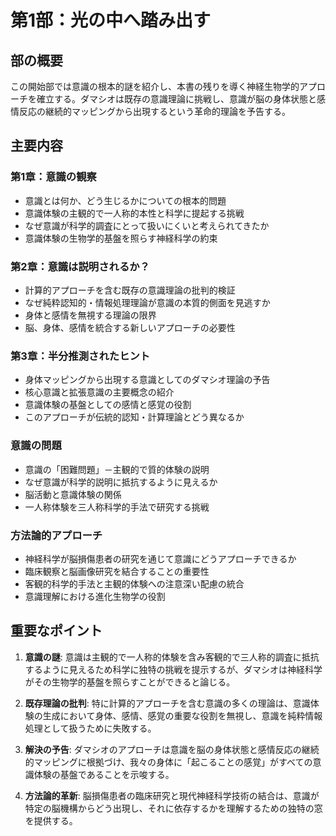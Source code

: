 # 第1部：光の中へ踏み出す

## 部の概要
この開始部では意識の根本的謎を紹介し、本書の残りを導く神経生物学的アプローチを確立する。ダマシオは既存の意識理論に挑戦し、意識が脳の身体状態と感情反応の継続的マッピングから出現するという革命的理論を予告する。

## 主要内容

### 第1章：意識の観察
- 意識とは何か、どう生じるかについての根本的問題
- 意識体験の主観的で一人称的本性と科学に提起する挑戦
- なぜ意識が科学的調査にとって扱いにくいと考えられてきたか
- 意識体験の生物学的基盤を照らす神経科学の約束

### 第2章：意識は説明されるか？
- 計算的アプローチを含む既存の意識理論の批判的検証
- なぜ純粋認知的・情報処理理論が意識の本質的側面を見逃すか
- 身体と感情を無視する理論の限界
- 脳、身体、感情を統合する新しいアプローチの必要性

### 第3章：半分推測されたヒント
- 身体マッピングから出現する意識としてのダマシオ理論の予告
- 核心意識と拡張意識の主要概念の紹介
- 意識体験の基盤としての感情と感覚の役割
- このアプローチが伝統的認知・計算理論とどう異なるか

### 意識の問題
- 意識の「困難問題」－主観的で質的体験の説明
- なぜ意識が科学的説明に抵抗するように見えるか
- 脳活動と意識体験の関係
- 一人称体験を三人称科学的手法で研究する挑戦

### 方法論的アプローチ
- 神経科学が脳損傷患者の研究を通じて意識にどうアプローチできるか
- 臨床観察と脳画像研究を結合することの重要性
- 客観的科学的手法と主観的体験への注意深い配慮の統合
- 意識理解における進化生物学の役割

## 重要なポイント

1. **意識の謎**: 意識は主観的で一人称的体験を含み客観的で三人称的調査に抵抗するように見えるため科学に独特の挑戦を提示するが、ダマシオは神経科学がその生物学的基盤を照らすことができると論じる。

2. **既存理論の批判**: 特に計算的アプローチを含む意識の多くの理論は、意識体験の生成において身体、感情、感覚の重要な役割を無視し、意識を純粋情報処理として扱うために失敗する。

3. **解決の予告**: ダマシオのアプローチは意識を脳の身体状態と感情反応の継続的マッピングに根拠づけ、我々の身体に「起こることの感覚」がすべての意識体験の基盤であることを示唆する。

4. **方法論的革新**: 脳損傷患者の臨床研究と現代神経科学技術の結合は、意識が特定の脳機構からどう出現し、それに依存するかを理解するための独特の窓を提供する。